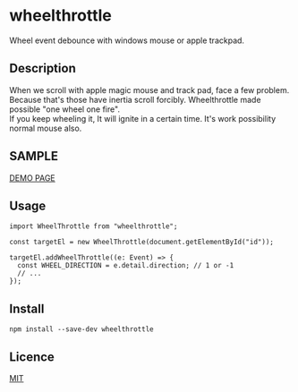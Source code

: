 wheelthrottle
====

Wheel event debounce with windows mouse or apple trackpad.

## Description
When we scroll with apple magic mouse and track pad, face a few problem.  
Because that's those have inertia scroll forcibly. Wheelthrottle made possible "one wheel one fire".  
If you keep wheeling it, It will ignite in a certain time. It's work possibility normal mouse also.

## SAMPLE
[DEMO PAGE](https://o-gi-s.github.io/wheelthrottle)

## Usage
```
import WheelThrottle from "wheelthrottle";

const targetEl = new WheelThrottle(document.getElementById("id"));

targetEl.addWheelThrottle((e: Event) => {
  const WHEEL_DIRECTION = e.detail.direction; // 1 or -1
  // ...
});
```

## Install

`
npm install --save-dev wheelthrottle
`

## Licence

[MIT](https://opensource.org/licenses/MIT)